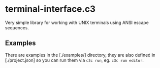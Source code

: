 # terminal-interface.c3
Very simple library for working with UNIX terminals using ANSI escape sequences.

## Examples
There are examples in the [./examples/] directory, they are also defined in [./project.json] so you can run them via `c3c run`, eg. `c3c run editor`.
